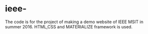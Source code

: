 # ieee-
The code is for the project  of making a demo website of IEEE MSIT in summer 2016.
HTML,CSS and MATERIALIZE framework is used. 

